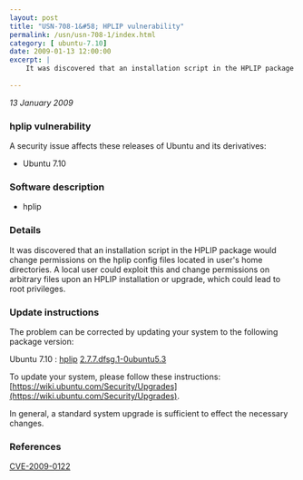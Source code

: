 ```yaml
---
layout: post
title: "USN-708-1&#58; HPLIP vulnerability"
permalink: /usn/usn-708-1/index.html
category: [ ubuntu-7.10]
date: 2009-01-13 12:00:00
excerpt: |
    It was discovered that an installation script in the HPLIP package would change permissions on the hplip config files located in user&#39;s home directories. A local user could exploit this and change permissions on arbitrary files upon an HPLIP installation or upgrade, which could lead to root privileges. 
    
--- 
```

 
 

*13 January 2009*

### hplip vulnerability

A security issue affects these releases of Ubuntu and its derivatives:

* Ubuntu 7.10

### Software description

* hplip 

### Details

It was discovered that an installation script in the HPLIP package would change permissions on the hplip config files located in user&#39;s home directories. A local user could exploit this and change permissions on arbitrary files upon an HPLIP installation or upgrade, which could lead to root privileges. 

### Update instructions

The problem can be corrected by updating your system to the following package version:

Ubuntu 7.10
 : [hplip](https://launchpad.net/ubuntu/+source/hplip) <span> [2.7.7.dfsg.1-0ubuntu5.3](https://launchpad.net/ubuntu/+source/hplip/2.7.7.dfsg.1-0ubuntu5.3) </span> 

To update your system, please follow these instructions: [https://wiki.ubuntu.com/Security/Upgrades](https://wiki.ubuntu.com/Security/Upgrades).

In general, a standard system upgrade is sufficient to effect the necessary changes. 

### References

 
 [CVE-2009-0122](http://people.ubuntu.com/~ubuntu-security/cve/CVE-2009-0122)
 

